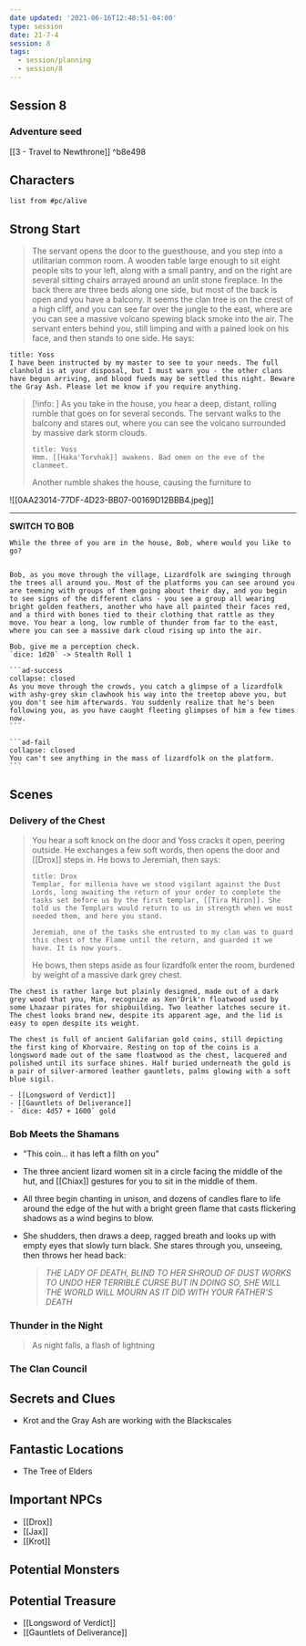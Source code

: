 ```yaml
---
date updated: '2021-06-16T12:48:51-04:00'
type: session
date: 21-7-4
session: 8
tags:
  - session/planning
  - session/8
---
```


## Session 8
### Adventure seed
[[3 - Travel to Newthrone]] ^b8e498

## Characters

```dataview
list from #pc/alive 
```

## Strong Start
> The servant opens the door to the guesthouse, and you step into a utilitarian common room. A wooden table large enough to sit eight people sits to your left, along with a small pantry, and on the right are several sitting chairs arrayed around an unlit stone fireplace.  In the back there are three beds along one side, but most of the back is open and you have a balcony. It seems the clan tree is on the crest of a high cliff, and you can see far over the jungle to the east, where are you can see a massive volcano spewing black smoke into the air. The servant enters behind you, still limping and with a pained look on his face, and then stands to one side. He says: 

```ad-quote
title: Yoss
I have been instructed by my master to see to your needs. The full clanhold is at your disposal, but I must warn you - the other clans have begun arriving, and blood fueds may be settled this night. Beware the Gray Ash. Please let me know if you require anything.
```

> [!info: ]
> As you take in the house, you hear a deep, distant, rolling rumble that goes on for several seconds. The servant walks to the balcony  and stares out, where you can see the volcano surrounded by massive dark storm clouds.
> ```ad-quote
> title: Yoss
> Hmm. [[Haka'Torvhak]] awakens. Bad omen on the eve of the clanmeet.
> ```
> Another rumble shakes the house, causing the furniture to 

![[0AA23014-77DF-4D23-BB07-00169D12BBB4.jpeg]]



---
**SWITCH TO BOB**

````ad-info
While the three of you are in the house, Bob, where would you like to go?
````

````ad-info

Bob, as you move through the village, Lizardfolk are swinging through the trees all around you. Most of the platforms you can see around you are teeming with groups of them going about their day, and you begin to see signs of the different clans - you see a group all wearing bright golden feathers, another who have all painted their faces red, and a third with bones tied to their clothing that rattle as they move. You hear a long, low rumble of thunder from far to the east, where you can see a massive dark cloud rising up into the air.

Bob, give me a perception check.
`dice: 1d20` -> Stealth Roll 1

```ad-success
collapse: closed
As you move through the crowds, you catch a glimpse of a lizardfolk with ashy-grey skin clawhook his way into the treetop above you, but you don't see him afterwards. You suddenly realize that he's been following you, as you have caught fleeting glimpses of him a few times now.
```

```ad-fail
collapse: closed
You can't see anything in the mass of lizardfolk on the platform.
```

````

## Scenes

### Delivery of the Chest

> You hear a soft knock on the door and Yoss cracks it open, peering outside. He exchanges a few soft words, then opens the door and [[Drox]] steps in. He bows to Jeremiah, then says:
>
> ```ad-info
> title: Drox
> Templar, for millenia have we stood vigilant against the Dust Lords, long awaiting the return of your order to complete the tasks set before us by the first templar, [[Tira Miron]]. She told us the Templars would return to us in strength when we most needed them, and here you stand.
> 
> Jeremiah, one of the tasks she entrusted to my clan was to guard this chest of the Flame until the return, and guarded it we have. It is now yours.
>```
>
> He bows, then steps aside as four lizardfolk enter the room, burdened by weight of a massive dark grey chest.



```ad-treasure
The chest is rather large but plainly designed, made out of a dark grey wood that you, Mim, recognize as Xen'Drik'n floatwood used by some Lhazaar pirates for shipbuilding. Two leather latches secure it. The chest looks brand new, despite its apparent age, and the lid is easy to open despite its weight.

The chest is full of ancient Galifarian gold coins, still depicting the first king of Khorvaire. Resting on top of the coins is a longsword made out of the same floatwood as the chest, lacquered and polished until its surface shines. Half buried underneath the gold is a pair of silver-armored leather gauntlets, palms glowing with a soft blue sigil.

- [[Longsword of Verdict]]
- [[Gauntlets of Deliverance]]
- `dice: 4d57 + 1600` gold
```

### Bob Meets the Shamans

- "This coin... it has left a filth on you"
- The three ancient lizard women sit in a circle facing the middle of the hut, and [[Chiax]] gestures for you to sit in the middle of them.
- All three begin chanting in unison, and dozens of candles flare to life around the edge of the hut with a bright green flame that casts flickering shadows as a wind begins to blow.
- She shudders, then draws a deep, ragged breath and looks up with empty eyes that slowly turn black. She stares through you, unseeing, then throws her head back:
	
	> _THE LADY OF DEATH, BLIND TO HER SHROUD OF DUST
	> WORKS TO UNDO HER TERRIBLE CURSE
	> BUT IN DOING SO, SHE WILL
	> THE WORLD WILL MOURN
	> AS IT DID WITH YOUR FATHER'S DEATH_


### Thunder in the Night
> As night falls, a flash of lightning 

### The Clan Council

## Secrets and Clues

- Krot and the Gray Ash are working with the Blackscales

## Fantastic Locations
- The Tree of Elders

## Important NPCs
- [[Drox]]
- [[Jax]]
- [[Krot]]

## Potential Monsters


## Potential Treasure
- [[Longsword of Verdict]]
- [[Gauntlets of Deliverance]]